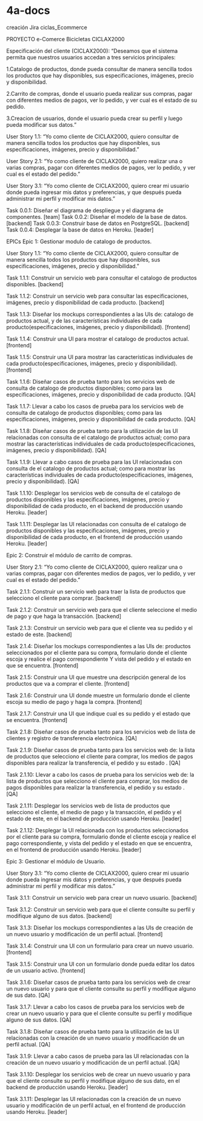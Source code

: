 # 4a-docs
creación Jira ciclas_Ecommerce

PROYECTO e-Comerce Bicicletas CICLAX2000

Especificación del cliente (CICLAX2000):
“Deseamos que el sistema permita que nuestros usuarios accedan a tres servicios principales: 

1.Catalogo de productos, donde pueda consultar de manera sencilla todos los productos que hay    disponibles, sus especificaciones, imágenes, precio y disponibilidad.

2.Carrito de compras, donde el usuario pueda realizar sus compras, pagar con diferentes medios de pagos, ver lo pedido, y ver cual es el estado de su pedido.

3.Creacion de usuarios, donde el usuario pueda crear su perfil y luego pueda modificar sus datos.”

User Story 1.1:
 “Yo como cliente de CICLAX2000, quiero consultar de manera sencilla todos los productos que hay disponibles, sus especificaciones, imágenes, precio y disponibilidad.”
 
 User Story 2.1: 
“Yo como cliente de CICLAX2000, quiero realizar una o varias compras, pagar con diferentes medios de pagos, ver lo pedido, y ver cual es el estado del pedido.”

User Story 3.1: 
“Yo como cliente de CICLAX2000, quiero crear mi usuario donde pueda ingresar mis datos y preferencias, y que después pueda administrar mi perfil y modificar mis datos.”



Task 0.0.1: Diseñar el diagrama de despliegue y el diagrama de componentes. [team]
Task 0.0.2: Diseñar el modelo de la base de datos. [backend]
Task 0.0.3: Construir base de datos en PostgreSQL. [backend]
Task 0.0.4: Desplegar la base de datos en Heroku. [leader]


EPICs
Epic 1: Gestionar modulo de catalogo de productos.

User Story 1.1:
 “Yo como cliente de CICLAX2000, quiero consultar de manera sencilla todos los productos que hay disponibles, sus especificaciones, imágenes, precio y disponibilidad.”

Task 1.1.1: Construir un servicio web para consultar el catalogo de productos disponibles. [backend]

Task 1.1.2: Construir un servicio web para consultar las especificaciones, imágenes, precio y disponibilidad de cada producto. [backend]

Task 1.1.3: Diseñar los mockups correspondientes a las UIs de: catalogo de productos actual, y de las características individuales de cada producto(especificaciones, imágenes, precio y disponibilidad). [frontend]

Task 1.1.4: Construir una UI para mostrar el catalogo de productos actual. [frontend]

Task 1.1.5: Construir una UI para mostrar las características individuales de cada producto(especificaciones, imágenes, precio y disponibilidad). [frontend]

Task 1.1.6: Diseñar casos de prueba tanto para los servicios web de consulta de catalogo de productos disponibles; como para las especificaciones, imágenes, precio y disponibilidad de cada producto. [QA]

Task 1.1.7: Llevar a cabo los casos de prueba para los servicios web de consulta de catalogo de productos disponibles; como para las especificaciones, imágenes, precio y disponibilidad de cada producto. [QA]

Task 1.1.8: Diseñar casos de prueba tanto para la utilización de las UI relacionadas con consulta de el catalogo de productos actual; como para mostrar las características individuales de cada producto(especificaciones, imágenes, precio y disponibilidad). [QA]

Task 1.1.9: Llevar a cabo casos de prueba para las UI relacionadas con consulta de el catalogo de productos actual; como para mostrar las características individuales de cada producto(especificaciones, imágenes, precio y disponibilidad). [QA]

Task 1.1.10: Desplegar los servicios web de consulta de el catalogo de productos disponibles y  las especificaciones, imágenes, precio y disponibilidad de cada producto, en el backend de producción usando Heroku. [leader]

Task 1.1.11: Desplegar las UI relacionadas con consulta de el catalogo de productos disponibles y  las especificaciones, imágenes, precio y disponibilidad de cada producto, en el frontend de producción usando Heroku. [leader]


Epic 2: Construir el módulo de carrito de compras.

User Story 2.1: 
“Yo como cliente de CICLAX2000, quiero realizar una o varias compras, pagar con diferentes medios de pagos, ver lo pedido, y ver cual es el estado del pedido.”

Task 2.1.1: Construir un servicio web para traer la lista de productos que selecciono el cliente para comprar. [backend]

Task 2.1.2: Construir un servicio web para que el cliente seleccione el medio de pago y que haga la transacción. [backend]

Task 2.1.3: Construir un servicio web para que el cliente vea su pedido y el estado de este. [backend]

Task 2.1.4: Diseñar los mockups correspondientes a las UIs de: productos seleccionados por el cliente para su compra, formulario donde el cliente escoja y realice el pago correspondiente  Y vista del pedido y el estado en que se encuentra. [frontend]

Task 2.1.5: Construir una UI que muestre una descripción general de los productos que va a comprar el cliente. [frontend]

Task 2.1.6: Construir una UI donde muestre un formulario donde el cliente escoja su medio de pago y haga la compra. [frontend]

Task 2.1.7: Construir una UI que indique cual es su pedido y el estado que se encuentra. [frontend]

Task 2.1.8: Diseñar casos de prueba tanto para los servicios web de lista de clientes y registro de transferencia electrónica. [QA]

Task 2.1.9: Diseñar casos de prueba tanto para los servicios web de: la lista de productos que selecciono el cliente para comprar, los medios de pagos disponibles para realizar la transferencia, el pedido y su estado . [QA]

Task 2.1.10: Llevar a cabo los casos de prueba para los servicios web de: la lista de productos que selecciono el cliente para comprar, los medios de pagos disponibles para realizar la transferencia, el pedido y su estado . [QA]

Task 2.1.11: Desplegar los servicios web de lista de productos que selecciono el cliente, el medio de pago y  la transacción, el pedido y el estado de este, en el backend de producción usando Heroku. [leader]

Task 2.1.12: Desplegar la UI relacionada con los productos seleccionados por el cliente para su compra,  formulario donde el cliente escoja y realice el pago correspondiente, y vista del pedido y el estado en que se encuentra, en el frontend de producción usando Heroku. [leader]


Epic 3: Gestionar el módulo de Usuario.

User Story 3.1: 
“Yo como cliente de CICLAX2000, quiero crear mi usuario donde pueda ingresar mis datos y preferencias, y que después pueda administrar mi perfil y modificar mis datos.”

Task 3.1.1: Construir un servicio web para crear un nuevo usuario. [backend]

Task 3.1.2: Construir un servicio web para que el cliente consulte su perfil y modifique alguno de sus datos. [backend]

Task 3.1.3: Diseñar los mockups correspondientes a las UIs de creación de un nuevo usuario y  modificación de un perfil actual. [frontend]

Task 3.1.4: Construir una UI con un formulario para crear un nuevo usuario. [frontend]

Task 3.1.5: Construir una UI con un formulario donde pueda editar los datos de un usuario activo. [frontend]

Task 3.1.6: Diseñar casos de prueba tanto para los servicios web de crear un nuevo usuario y para que el cliente consulte su perfil y modifique alguno de sus dato. [QA]

Task 3.1.7: Llevar a cabo los casos de prueba para los servicios web de crear un nuevo usuario y para que el cliente consulte su perfil y modifique alguno de sus datos. [QA]

Task 3.1.8: Diseñar casos de prueba tanto para la utilización de las UI relacionadas con la creación de un nuevo usuario y  modificación de un perfil actual. [QA]

Task 3.1.9: Llevar a cabo casos de prueba para las UI relacionadas con la creación de un nuevo usuario y  modificación de un perfil actual. [QA]

Task 3.1.10: Desplegar los servicios web de crear un nuevo usuario y para que el cliente consulte su perfil y modifique alguno de sus dato, en el backend de producción usando Heroku. [leader]

Task 3.1.11: Desplegar las UI relacionadas con la creación de un nuevo usuario y  modificación de un perfil actual, en el frontend de producción usando Heroku. [leader]
